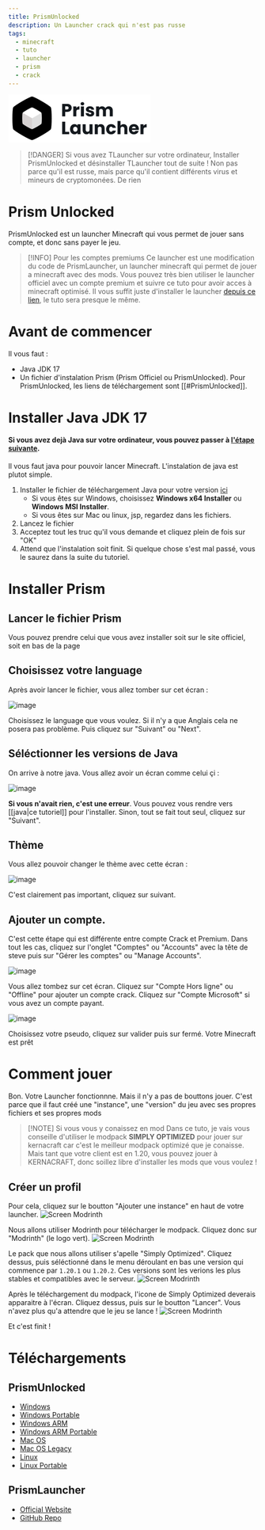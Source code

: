 ```yaml
---
title: PrismUnlocked
description: Un Launcher crack qui n'est pas russe
tags:
  - minecraft
  - tuto
  - launcher
  - prism
  - crack
---
```


![Example banner](https://raw.githubusercontent.com/Diegiwg/PrismLauncher-Cracked/develop/program_info/org.prismlauncher.PrismLauncher.logo.source.svg)

> [!DANGER]
> Si vous avez TLauncher sur votre ordinateur, Installer PrismUnlocked et désinstaller TLauncher tout de suite ! Non pas parce qu'il est russe, mais parce qu'il contient différents virus et mineurs de cryptomonées. De rien

# Prism Unlocked
PrismUnlocked est un launcher Minecraft qui vous permet de jouer sans compte, et donc sans payer le jeu. 

> [!INFO] Pour les comptes premiums
> Ce launcher est une modification du code de PrismLauncher, un launcher minecraft qui permet de jouer a minecraft avec des mods. Vous pouvez très bien utiliser le launcher officiel avec un compte premium et suivre ce tuto pour avoir acces à minecraft optimisé. Il vous suffit juste d'installer le launcher [depuis ce lien](https://prismlauncher.org/download/), le tuto sera presque le même.

# Avant de commencer
Il vous faut :
- Java JDK 17
- Un fichier d'instalation Prism (Prism Officiel ou PrismUnlocked). Pour PrismUnlocked, les liens de téléchargement sont [[#PrismUnlocked]].

# Installer Java JDK 17
#### Si vous avez dejà Java sur votre ordinateur, vous pouvez passer à [l'étape suivante](#lancer-le-fichier-prism).
Il vous faut java pour pouvoir lancer Minecraft. L'instalation de java est plutot simple.
1. Installer le fichier de téléchargement Java pour votre version [ici](https://www.oracle.com/java/technologies/javase/jdk17-archive-downloads.html)
   - Si vous êtes sur Windows, choisissez **Windows x64 Installer** ou **Windows MSI Installer**.
   - Si vous êtes sur Mac ou linux, jsp, regardez dans les fichiers.
2. Lancez le fichier
3. Acceptez tout les truc qu'il vous demande et cliquez plein de fois sur "OK"
4. Attend que l'instalation soit finit. Si quelque chose s'est mal passé, vous le saurez dans la suite du tutoriel.

# Installer Prism
## Lancer le fichier Prism

Vous pouvez prendre celui que vous avez installer soit sur le site officiel, soit en bas de la page

## Choisissez votre language

Après avoir lancer le fichier, vous allez tomber sur cet écran :

![image](https://github.com/Funasitien/kernadoc/assets/86372093/e10555b5-bcdb-4d81-9b47-de274e898d9f)

Choisissez le language que vous voulez. Si il n'y a que Anglais cela ne posera pas problème. Puis cliquez sur "Suivant" ou "Next".

## Séléctionner les versions de Java

On arrive à notre java. Vous allez avoir un écran comme celui çi : 

![image](https://github.com/Funasitien/kernadoc/assets/86372093/1e0fed62-ae4d-4155-8677-1b9ef9646ac9)

**Si vous n'avait rien, c'est une erreur**. Vous pouvez vous rendre vers [[java|ce tutoriel]] pour l'installer. Sinon, tout se fait tout seul, cliquez sur "Suivant".

## Thème

Vous allez pouvoir changer le thème avec cette écran :

![image](https://github.com/Funasitien/kernadoc/assets/86372093/18ce80c1-95d2-4b4f-bceb-532161836b0b)

C'est clairement pas important, cliquez sur suivant.

## Ajouter un  compte.

C'est cette étape qui est différente entre compte Crack et Premium. Dans tout les cas, cliquez sur l'onglet "Comptes" ou "Accounts" avec la tête de steve puis sur "Gérer les comptes" ou "Manage Accounts".

![image](https://github.com/Funasitien/kernadoc/assets/86372093/8fefa799-9643-4c7d-91df-67ae88747554)

Vous allez tombez sur cet écran. Cliquez sur "Compte Hors ligne" ou "Offline" pour ajouter un compte crack. Cliquez sur "Compte Microsoft" si vous avez un compte payant.

![image](https://github.com/Funasitien/kernadoc/assets/86372093/23ecfdac-0926-44e8-aea9-37d97508fc88)

Choisissez votre pseudo, cliquez sur valider puis sur fermé. Votre Minecraft est prêt

# Comment jouer
Bon. Votre Launcher fonctionnne. Mais il n'y a pas de bouttons jouer. C'est parce que il faut créé une "instance", une "version" du jeu avec ses propres fichiers et ses propres mods

> [!NOTE] Si vous vous y conaissez en mod
> Dans ce tuto, je vais vous conseille d'utiliser le modpack **SIMPLY OPTIMIZED** pour jouer sur kernacraft car c'est le meilleur modpack optimizé que je conaisse. Mais tant que votre client est en 1.20, vous pouvez jouer à KERNACRAFT, donc soillez libre d'installer les mods que vous voulez !

## Créer un profil
Pour cela, cliquez sur le boutton "Ajouter une instance" en haut de votre launcher.
![Screen Modrinth](https://raw.githubusercontent.com/Funasitien/kernadoc/main/static/img/mod1.png)

Nous allons utiliser Modrinth pour télécharger le modpack. Cliquez donc sur "Modrinth" (le logo vert).
![Screen Modrinth](https://raw.githubusercontent.com/Funasitien/kernadoc/main/static/img/mod2.png)

Le pack que nous allons utiliser s'apelle "Simply Optimized". Cliquez dessus, puis séléctionné dans le menu déroulant en bas une version qui commence par `1.20.1` ou `1.20.2`. Ces versions sont les verions les plus stables et compatibles avec le serveur.
![Screen Modrinth](https://raw.githubusercontent.com/Funasitien/kernadoc/main/static/img/mod3.png)

Après le téléchargement du modpack, l'icone de Simply Optimized deverais apparaitre à l'écran. Cliquez dessus, puis sur le boutton "Lancer". Vous n'avez plus qu'a attendre que le jeu se lance !
![Screen Modrinth](https://raw.githubusercontent.com/Funasitien/kernadoc/main/static/img/mod4.png)

Et c'est finit !

# Téléchargements
## PrismUnlocked
- [Windows](https://github.com/Diegiwg/PrismLauncher-Cracked/releases/download/7.1/PrismLauncher-Windows-MinGW-w64-Setup-7.1.exe)
- [Windows Portable](https://github.com/Diegiwg/PrismLauncher-Cracked/releases/download/7.1/PrismLauncher-Windows-MinGW-w64-Portable-7.1.zip)
- [Windows ARM](https://github.com/Diegiwg/PrismLauncher-Cracked/releases/download/7.1/PrismLauncher-Windows-MSVC-arm64-Setup-7.1.exe)
- [Windows ARM Portable](https://github.com/Diegiwg/PrismLauncher-Cracked/releases/download/7.1/PrismLauncher-Windows-MSVC-arm64-Portable-7.1.zip)
- [Mac OS](https://github.com/Diegiwg/PrismLauncher-Cracked/releases/download/7.1/PrismLauncher-macOS-7.1.tar.gz)
- [Mac OS Legacy](https://github.com/Diegiwg/PrismLauncher-Cracked/releases/download/7.1/PrismLauncher-macOS-Legacy-7.1.tar.gz)
- [Linux](https://github.com/Diegiwg/PrismLauncher-Cracked/releases/download/7.1/PrismLauncher-Linux-7.1.tar.gz)
- [Linux Portable](https://github.com/Diegiwg/PrismLauncher-Cracked/releases/download/7.1/PrismLauncher-Linux-Portable-7.1.tar.gz)

## PrismLauncher
- [Official Website](https://prismlauncher.org/download/)
- [GitHub Repo](https://github.com/PrismLauncher/PrismLauncher)